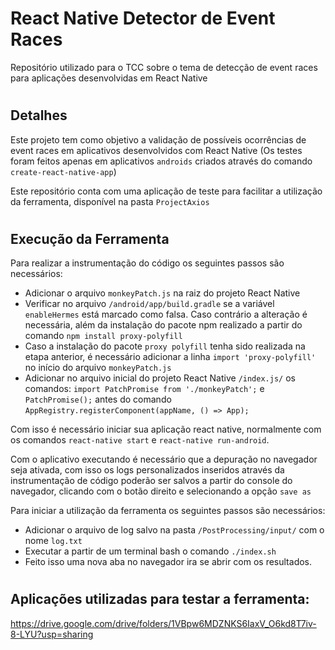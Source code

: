 # React Native Detector de Event Races
Repositório utilizado para o TCC sobre o tema de detecção de event races para aplicações desenvolvidas em React Native

#
## Detalhes

Este projeto tem como objetivo a validação de possíveis ocorrências de event races em aplicativos desenvolvidos com React Native (Os testes foram feitos apenas em aplicativos `androids` criados através do comando `create-react-native-app`)

Este repositório conta com uma aplicação de teste para facilitar a utilização da ferramenta, disponível na pasta `ProjectAxios`

#

## Execução da Ferramenta

Para realizar a instrumentação do código os seguintes passos são necessários:

* Adicionar o arquivo `monkeyPatch.js` na raiz do projeto React Native
* Verificar no arquivo `/android/app/build.gradle` se a variável `enableHermes` está marcado como falsa. Caso contrário a alteração é necessária, além da instalação do pacote npm realizado a partir do comando `npm install proxy-polyfill`
* Caso a instalação do pacote `proxy polyfill` tenha sido realizada na etapa anterior, é necessário adicionar a linha `import 'proxy-polyfill'` no início do arquivo `monkeyPatch.js`
* Adicionar no arquivo inicial do projeto React Native `/index.js/` os comandos: `import PatchPromise from './monkeyPatch';` e `PatchPromise();` antes do comando `AppRegistry.registerComponent(appName, () => App);`

Com isso é necessário iniciar sua aplicação react native, normalmente com os comandos `react-native start` e `react-native run-android`.

Com o aplicativo executando é necessário que a depuração no navegador seja ativada, com isso os logs personalizados inseridos através da instrumentação de código poderão ser salvos a partir do console do navegador, clicando com o botão direito e selecionando a opção `save as`

Para iniciar a utilização da ferramenta os seguintes passos são necessários:

* Adicionar o arquivo de log salvo na pasta `/PostProcessing/input/` com o nome `log.txt`
* Executar a partir de um terminal bash o comando `./index.sh`
* Feito isso uma nova aba no navegador ira se abrir com os resultados.

#

## Aplicações utilizadas para testar a ferramenta:

https://drive.google.com/drive/folders/1VBpw6MDZNKS6IaxV_O6kd8T7iv-8-LYU?usp=sharing
